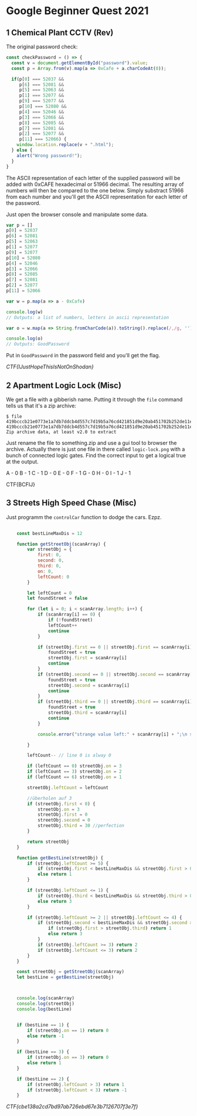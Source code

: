 # Google Beginner Quest 2021

## 1 Chemical Plant CCTV (Rev)
The original password check:
```javascript
const checkPassword = () => {
  const v = document.getElementById("password").value;
  const p = Array.from(v).map(a => 0xCafe + a.charCodeAt(0));

  if(p[0] === 52037 &&
     p[6] === 52081 &&
     p[5] === 52063 &&
     p[1] === 52077 &&
     p[9] === 52077 &&
     p[10] === 52080 &&
     p[4] === 52046 &&
     p[3] === 52066 &&
     p[8] === 52085 &&
     p[7] === 52081 &&
     p[2] === 52077 &&
     p[11] === 52066) {
    window.location.replace(v + ".html");
  } else {
    alert("Wrong password!");
  }
}
```

The ASCII representation of each letter of the supplied password will be added with 0xCAFE hexadecimal or 51966 decimal. The resulting array of numbers will then be compared to the one below. Simply substract 51966 from each number and you'll get the ASCII representation for each letter of the password. 

Just open the browser console and manipulate some data.
```javascript
var p = []
p[0] = 52037
p[6] = 52081
p[5] = 52063
p[1] = 52077
p[9] = 52077
p[10] = 52080
p[4] = 52046
p[3] = 52066
p[8] = 52085
p[7] = 52081
p[2] = 52077
p[11] = 52066

var w = p.map(a => a - 0xCafe)

console.log(w)
// Outputs: a list of numbers, letters in ascii representation

var o = w.map(a => String.fromCharCode(a)).toString().replace(/,/g, '')

console.log(o)
// Outputs: GoodPassword
```
Put in `GoodPassword` in the password field and you'll get the flag.

_CTF{IJustHopeThisIsNotOnShodan}_

## 2 Apartment Logic Lock (Misc)
We get a file with a gibberish name. Putting it through the `file` command tells us that it's a zip archive:
```
$ file 419bcccb21e0773e1a7db7ddcb4d557c7d19b5a76cd421851d9e20ab451702b252de11e90d14c3992f14bb4c5b330ea5368f8c52eb1e4c8f82f153aea6566d56 
419bcccb21e0773e1a7db7ddcb4d557c7d19b5a76cd421851d9e20ab451702b252de11e90d14c3992f14bb4c5b330ea5368f8c52eb1e4c8f82f153aea6566d56: Zip archive data, at least v2.0 to extract
```

Just rename the file to something.zip and use a gui tool to browser the archive. Actually there is just one file in there called `logic-lock.png` with a bunch of connected logic gates. Find the correct input to get a logical true at the output.

A - 0
B - 1
C - 1
D - 0
E - 0
F - 1
G - 0
H - 0
I - 1
J - 1

CTF{BCFIJ}

## 3 Streets High Speed Chase (Misc)
Just programm the `controlCar` function to dodge the cars. Ezpz.

```javascript
 
    const bestLineMaxDis = 12

    function getStreetObj(scanArray) {
        var streetObj = {
            first: 0,
            second: 0,
            third: 0,
            on: 0,
            leftCount: 0
        }

        let leftCount = 0
        let foundStreet = false

        for (let i = 0; i < scanArray.length; i++) {
            if (scanArray[i] == 0) {
                if (!foundStreet)
                leftCount++
                continue
            }

            if (streetObj.first == 0 || streetObj.first == scanArray[i]) {
                foundStreet = true
                streetObj.first = scanArray[i]
                continue
            }
            if (streetObj.second == 0 || streetObj.second == scanArray[i]) {
                foundStreet = true
                streetObj.second = scanArray[i]
                continue
            }
            if (streetObj.third == 0 || streetObj.third == scanArray[i]) {
                foundStreet = true
                streetObj.third = scanArray[i]
                continue
            }

            console.error("strange value left:" + scanArray[i] + ";\n streetObj: " + streetObj)

        }

        leftCount-- // line 0 is alway 0

        if (leftCount == 0) streetObj.on = 3
        if (leftCount == 3) streetObj.on = 2
        if (leftCount == 6) streetObj.on = 1

        streetObj.leftCount = leftCount

        //überholen auf 3
        if (streetObj.first < 0) {
            streetObj.on = 3
            streetObj.first = 0
            streetObj.second = 0
            streetObj.third = 30 //perfection 
        }

        return streetObj
    }

    function getBestLine(streetObj) {
        if (streetObj.leftCount >= 5) {
            if (streetObj.first < bestLineMaxDis && streetObj.first > 0) return 2
            else return 1
        }

        if (streetObj.leftCount <= 1) {
            if (streetObj.third < bestLineMaxDis && streetObj.third > 0) return 2
            else return 3
        }

        if (streetObj.leftCount >= 2 || streetObj.leftCount <= 4) {
            if (streetObj.second < bestLineMaxDis && streetObj.second > 0) {
                if (streetObj.first > streetObj.third) return 1
                else return 3
            }
            if (streetObj.leftCount >= 3) return 2
            if (streetObj.leftCount <= 3) return 2
        }
    }

    const streetObj = getStreetObj(scanArray)
    let bestLine = getBestLine(streetObj)



    console.log(scanArray)
    console.log(streetObj)
    console.log(bestLine)


    if (bestLine == 1) {
        if (streetObj.on == 1) return 0
        else return -1
    }

    if (bestLine == 3) {
        if (streetObj.on == 3) return 0
        else return 1
    } 

    if (bestLine == 2) {
        if (streetObj.leftCount > 3) return 1
        if (streetObj.leftCount < 3) return -1
    }


```

_CTF{cbe138a2cd7bd97ab726ebd67e3b7126707f3e7f}_
